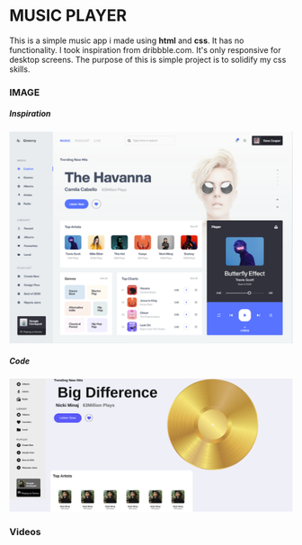 <h1> MUSIC PLAYER</h1>

<p> This is a simple music app i made using <b>html</b> and <b>css</b>.
  It has no functionality. I took inspiration from dribbble.com.
  It's only responsive for desktop screens.
  The purpose of this is simple project is to solidify my css skills.
</p>

<h3> IMAGE</h3>
<h5> Inspiration </h5>
<img src="./images/screenshot.png" alt="">

<h5> Code</h5>
<img src="./images/code screenshot.png" alt="">

<h3> Videos</h3>
